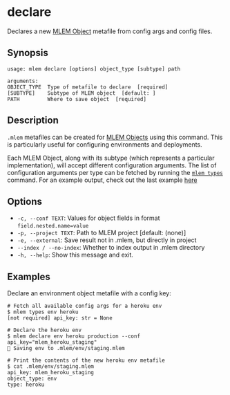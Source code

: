 # declare

Declares a new [MLEM Object](/doc/user-guide/basic-concepts#mlem-objects)
metafile from config args and config files.

## Synopsis

```usage
usage: mlem declare [options] object_type [subtype] path

arguments:
OBJECT_TYPE  Type of metafile to declare  [required]
[SUBTYPE]    Subtype of MLEM object  [default: ]
PATH         Where to save object  [required]
```

## Description

`.mlem` metafiles can be created for
[MLEM Objects](/doc/user-guide/basic-concepts#mlem-objects) using this command.
This is particularly useful for configuring environments and deployments.

Each MLEM Object, along with its subtype (which represents a particular
implementation), will accept different configuration arguments. The list of
configuration arguments per type can be fetched by running the
[`mlem types`](/doc/command-reference/types) command. For an example output,
check out the last example [here](/doc/command-reference/types#examples)

## Options

- `-c, --conf TEXT`: Values for object fields in format
  `field.nested.name=value`
- `-p, --project TEXT`: Path to MLEM project [default: (none)]
- `-e, --external`: Save result not in .mlem, but directly in project
- `--index / --no-index`: Whether to index output in .mlem directory
- `-h, --help`: Show this message and exit.

## Examples

Declare an environment object metafile with a config key:

```cli
# Fetch all available config args for a heroku env
$ mlem types env heroku
[not required] api_key: str = None

# Declare the heroku env
$ mlem declare env heroku production --conf api_key="mlem_heroku_staging"
💾 Saving env to .mlem/env/staging.mlem

# Print the contents of the new heroku env metafile
$ cat .mlem/env/staging.mlem
api_key: mlem_heroku_staging
object_type: env
type: heroku
```

